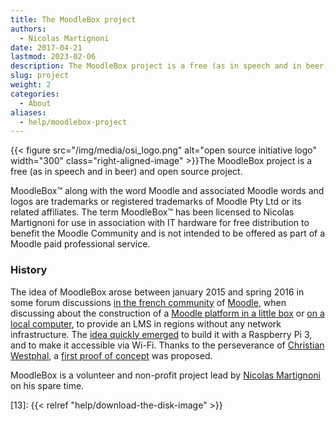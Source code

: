 ```yaml
---
title: The MoodleBox project
authors:
  - Nicolas Martignoni
date: 2017-04-21
lastmod: 2023-02-06
description: The MoodleBox project is a free (as in speech and in beer) project that provides a complete Moodle learning management system with minimal infrastructure.
slug: project
weight: 2
categories:
  - About
aliases:
  - help/moodlebox-project
---
```


{{< figure src="/img/media/osi_logo.png" alt="open source initiative logo" width="300" class="right-aligned-image" >}}The MoodleBox project is a free (as in speech and in beer) and open source project.

MoodleBox™ along with the word Moodle and associated Moodle words and logos are trademarks or registered trademarks of Moodle Pty Ltd or its related affiliates. The term MoodleBox™ has been licensed to Nicolas Martignoni for use in association with IT hardware for free distribution to benefit the Moodle Community and is not intended to be offered as part of a Moodle paid professional service.

### History

The idea of MoodleBox arose between january 2015 and spring 2016 in some forum discussions [in the french community][4] of [Moodle][1], when discussing about the construction of a [Moodle platform in a little box][12] or [on a local computer][5], to provide an LMS in regions without any network infrastructure. The [idea quickly emerged][6] to build it with a Raspberry Pi 3, and to make it accessible via Wi-Fi. Thanks to the perseverance of [Christian Westphal][7], a [first proof of concept][8] was proposed.

MoodleBox is a volunteer and non-profit project lead by [Nicolas Martignoni][2] on his spare time.

 [1]: https://moodle.org
 [2]: https://blog.martignoni.net/a-propos/
 [3]: https://www.raspberrypi.org
 [4]: https://moodle.org/course/view.php?id=20
 [5]: https://moodle.org/mod/forum/discuss.php?d=318719
 [6]: https://moodle.org/mod/forum/discuss.php?d=330291
 [7]: http://moodlebox.tuxfamily.org/
 [8]: https://moodle.org/mod/forum/discuss.php?d=331170
 [10]: https://moodle.org/user/profile.php?id=70180
 [11]: https://moodle.org/user/profile.php?id=41095
 [12]: https://moodle.org/mod/forum/discuss.php?d=278493
 [13]: {{< relref "help/download-the-disk-image" >}}
